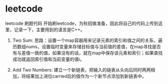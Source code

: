 # leetcode
leetcode 刷题代码
开始刷leetcode，为秋招做准备，因此将自己的代码上传到这里，记录一下，主要用到的语言是C++。

1. Two Sum:
思路：设置一个map容器用来记录元素的索引和值之间的关系，遍历数组nums，设置临时变量来存储目标值与当前值的差值，在map寻找是否有与差值一致的值，如果没有的话，就在map中保存该元素和索引；如果查找成功就返回索引值和当前变量的值i。

2. Add Two Numbers:
建立一个新链表，把输入的链表从头向后同时两两相加，将结果加上进位carried后的值作为一个新节点添加到新链表中。
